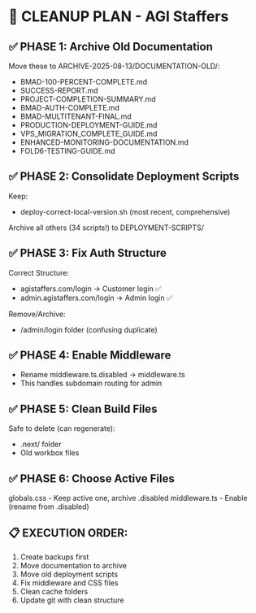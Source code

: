 # 🧹 CLEANUP PLAN - AGI Staffers

## ✅ PHASE 1: Archive Old Documentation
Move these to ARCHIVE-2025-08-13/DOCUMENTATION-OLD/:
- BMAD-100-PERCENT-COMPLETE.md
- SUCCESS-REPORT.md
- PROJECT-COMPLETION-SUMMARY.md
- BMAD-AUTH-COMPLETE.md
- BMAD-MULTITENANT-FINAL.md
- PRODUCTION-DEPLOYMENT-GUIDE.md
- VPS_MIGRATION_COMPLETE_GUIDE.md
- ENHANCED-MONITORING-DOCUMENTATION.md
- FOLD6-TESTING-GUIDE.md

## ✅ PHASE 2: Consolidate Deployment Scripts
Keep:
- deploy-correct-local-version.sh (most recent, comprehensive)

Archive all others (34 scripts!) to DEPLOYMENT-SCRIPTS/

## ✅ PHASE 3: Fix Auth Structure
Correct Structure:
- agistaffers.com/login → Customer login ✅
- admin.agistaffers.com/login → Admin login ✅

Remove/Archive:
- /admin/login folder (confusing duplicate)

## ✅ PHASE 4: Enable Middleware
- Rename middleware.ts.disabled → middleware.ts
- This handles subdomain routing for admin

## ✅ PHASE 5: Clean Build Files
Safe to delete (can regenerate):
- .next/ folder
- Old workbox files

## ✅ PHASE 6: Choose Active Files
globals.css - Keep active one, archive .disabled
middleware.ts - Enable (rename from .disabled)

## 📋 EXECUTION ORDER:
1. Create backups first
2. Move documentation to archive
3. Move old deployment scripts
4. Fix middleware and CSS files
5. Clean cache folders
6. Update git with clean structure
